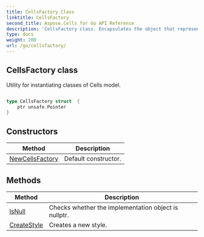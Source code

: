 ```yaml
---
title: CellsFactory Class 
linktitle: CellsFactory
second_title: Aspose.Cells for Go API Reference
description: 'CellsFactory class. Encapsulates the object that represents cellsfactory in Go.'
type: docs
weight: 200
url: /go/cellsfactory/
---
```


## CellsFactory class

Utility for instantiating classes of Cells model.

```go

type CellsFactory struct  {
	ptr unsafe.Pointer
}

```
## Constructors

| Method | Description |
| --- | --- |
|[NewCellsFactory](./newcellsfactory/) | Default constructor. | 

## Methods

| Method | Description |
| --- | --- |
|[IsNull](./isnull/) | Checks whether the implementation object is nullptr. | 
|[CreateStyle](./createstyle/) | Creates a new style. | 
